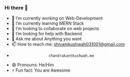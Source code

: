 ### Hi there 👋

- 🔭 I’m currently working on Web-Development
- 🌱 I’m currently learning MERN Stack
- 👯 I’m looking to collaborate on web projects
- 🤔 I’m looking for help with Backend
- 💬 Ask me about Anything you want
- 📫 How to reach me: shivamkushwah031001@gmail.com
-                      chandrakantkushwah.me
- 😄 Pronouns: He/Him
- ⚡ Fun fact: You are Awesome 

